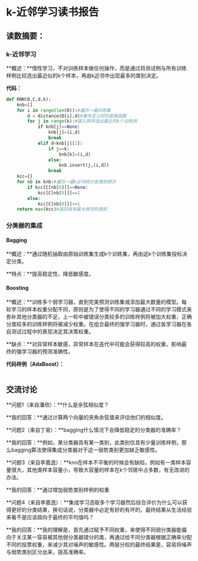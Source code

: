 # k-近邻学习读书报告

## 读数摘要：

### k-近邻学习

**概述：**惰性学习，不对训练样本做任何操作，而是通过将测试例与所有训练样例比较选出最近似的k个样本，再由k近邻中出现最多的类别决定。

**代码：**

~~~~python
def KNN(D,C,d,k):
    knb=[]
    for i in range(len(D)):#遍历一遍训练集
        d = distance(D[i],d)#事先定义好的距离函数
		for j in range(k):#插入排序选出最近的k个训练例
            if knb[j]==None:
                knb[j]=(i,d)
                break
            elif d<knb[j][1]:
                if j==k:
                    knb[k]=(i,d)
            	else:
                    knb.insert(j,(i,d))
            	break
    kcc={}
    for nb in knb:#遍历一遍k近邻统计各类别频次
        if kcc[C[nb[0]]]==None:
            kcc[C[nb[0]]]==1
        else:
            kcc[C[nb[0]]]+=1
    return max(kcc)#返回具有最大频次的类别
~~~~

### 分类器的集成

#### Bagging

**概述：**通过随机抽取由原始训练集生成k个训练集，再由这k个训练集投标决定分类。

**特点：**提高稳定性，降低敏感度。

#### Boosting

**概述：**训练多个弱学习器，直到完美预测训练集或添加最大数量的模型。每轮学习的样本权重分配不同，原则是为了使得不同的学习器通过不同的学习模式来弥补其他分类器的不足，上一轮中被错误分类较多的训练样例将被加大权重，正确分类较多的训练样例将被减少权重。在组合最终的强学习器时，通过各学习器在各自测试过程中的表现决定其决策权重。

**缺点：**对异常样本敏感，异常样本在迭代中可能会获得较高的权重，影响最终的强学习器的预测准确性。

**代码样例（AdaBoost）：**

~~~~

~~~~

## 交流讨论

**问题1（来自潘欣）：**什么是余弦相似度？

**我的回答：**通过计算两个向量的夹角余弦值来评估他们的相似度。

**问题2（来自丁易）：**bagging什么情况下会降低稳定的分类器的准确率？

**我的回答：**例如，某分类器具有某一类别，此类别仅具有少量训练样例，那么bagging算法使得集成分类器对于这一弱势类别更加缺乏敏感性。

**问题3（来自李嘉逸）：**knn在样本不平衡的时候会有缺陷，例如有一类样本容量很大，其他类样本容量小，导致大容量的样本在k个邻居中占多数，有无改进的办法。

**我的回答：**通过增加弱势类别样例的权重

**问题4（来自李嘉逸）：**集成学习选取多个学习器然后综合评价为什么可以获得更好的分类结果，换句话说，分类器中必定有好的有坏的，最终结果从生活经验来看不是应该趋向于最终的平均值吗？

**我的回答：**我的理解是，首先通过赋予不同权重，来使得不同弱分类器能偏向于关注某一容易被其他弱分类器错分的类，再通过给不同分类器根据正确率分配不同的投票权重，来减少其对噪声的敏感性。两层分权的最终结果是，容易将噪声与弱势类别区分出来，提高准确率。